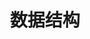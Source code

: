 ---
title: 数据结构
description: 数据结构
image: img.png

# Badge style
style:
    background: "#7D26CD"
    color: "#fff"
---